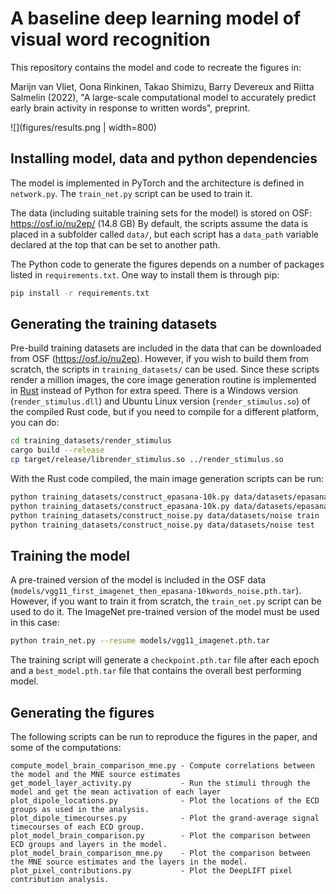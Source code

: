 # A baseline deep learning model of visual word recognition

This repository contains the model and code to recreate the figures in:

Marijn van Vliet, Oona Rinkinen, Takao Shimizu, Barry Devereux and Riitta Salmelin (2022), "A large-scale computational model to accurately predict early brain activity in response to written words", preprint.

![](figures/results.png | width=800)


## Installing model, data and python dependencies

The model is implemented in PyTorch and the architecture is defined in `network.py`. The `train_net.py` script can be used to train it.

The data (including suitable training sets for the model) is stored on OSF: https://osf.io/nu2ep/ (14.8 GB)
By default, the scripts assume the data is placed in a subfolder called `data/`, but each script has a `data_path` variable declared at the top that can be set to another path.

The Python code to generate the figures depends on a number of packages listed in `requirements.txt`. One way to install them is through pip:

```bash
pip install -r requirements.txt
```


## Generating the training datasets

Pre-build training datasets are included in the data that can be downloaded from OSF (https://osf.io/nu2ep).
However, if you wish to build them from scratch, the scripts in `training_datasets/` can be used.
Since these scripts render a million images, the core image generation routine is implemented in [Rust](https://www.rust-lang.org/) instead of Python for extra speed.
There is a Windows version (`render_stimulus.dll`) and Ubuntu Linux version (`render_stimulus.so`) of the compiled Rust code, but if you need to compile for a different platform, you can do:

```bash
cd training_datasets/render_stimulus
cargo build --release
cp target/release/librender_stimulus.so ../render_stimulus.so
```

With the Rust code compiled, the main image generation scripts can be run:

```bash
python training_datasets/construct_epasana-10k.py data/datasets/epasana-10k train
python training_datasets/construct_epasana-10k.py data/datasets/epasana-10k test
python training_datasets/construct_noise.py data/datasets/noise train
python training_datasets/construct_noise.py data/datasets/noise test
```


## Training the model

A pre-trained version of the model is included in the OSF data (`models/vgg11_first_imagenet_then_epasana-10kwords_noise.pth.tar`).
However, if you want to train it from scratch, the `train_net.py` script can be used to do it.
The ImageNet pre-trained version of the model must be used in this case:

```bash
python train_net.py --resume models/vgg11_imagenet.pth.tar
```

The training script will generate a `checkpoint.pth.tar` file after each epoch and a `best_model.pth.tar` file that contains the overall best performing model.


## Generating the figures

The following scripts can be run to reproduce the figures in the paper, and some of the computations:

```
compute_model_brain_comparison_mne.py - Compute correlations between the model and the MNE source estimates
get_model_layer_activity.py           - Run the stimuli through the model and get the mean activation of each layer
plot_dipole_locations.py              - Plot the locations of the ECD groups as used in the analysis.
plot_dipole_timecourses.py            - Plot the grand-average signal timecourses of each ECD group.
plot_model_brain_comparison.py        - Plot the comparison between ECD groups and layers in the model.
plot_model_brain_comparison_mne.py    - Plot the comparison between the MNE source estimates and the layers in the model.
plot_pixel_contributions.py           - Plot the DeepLIFT pixel contribution analysis.
```
